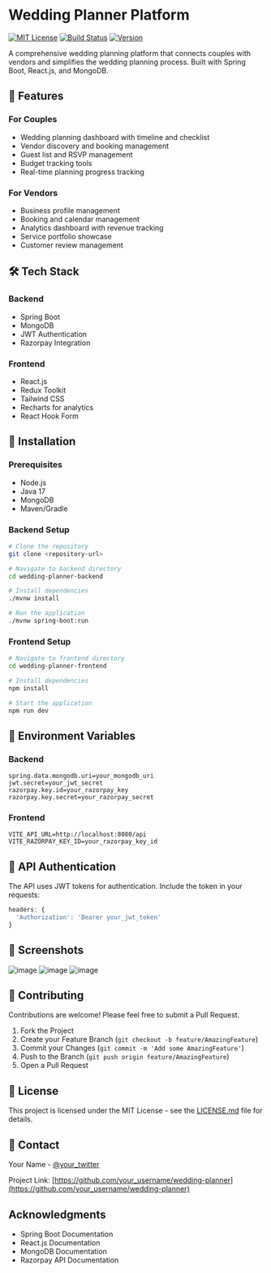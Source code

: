# Wedding Planner Platform

[![MIT License](https://img.shields.io/badge/License-MIT-green.svg)](https://choosealicense.com/licenses/mit/)
[![Build Status](https://img.shields.io/badge/build-passing-brightgreen)]()
[![Version](https://img.shields.io/badge/version-1.0.0-blue)]()

A comprehensive wedding planning platform that connects couples with vendors and simplifies the wedding planning process. Built with Spring Boot, React.js, and MongoDB.

## 🚀 Features

### For Couples

- Wedding planning dashboard with timeline and checklist
- Vendor discovery and booking management
- Guest list and RSVP management
- Budget tracking tools
- Real-time planning progress tracking

### For Vendors

- Business profile management
- Booking and calendar management
- Analytics dashboard with revenue tracking
- Service portfolio showcase
- Customer review management

## 🛠️ Tech Stack

### Backend

- Spring Boot
- MongoDB
- JWT Authentication
- Razorpay Integration

### Frontend

- React.js
- Redux Toolkit
- Tailwind CSS
- Recharts for analytics
- React Hook Form

## 🔧 Installation

### Prerequisites

- Node.js
- Java 17
- MongoDB
- Maven/Gradle

### Backend Setup

```bash
# Clone the repository
git clone <repository-url>

# Navigate to backend directory
cd wedding-planner-backend

# Install dependencies
./mvnw install

# Run the application
./mvnw spring-boot:run
```

### Frontend Setup

```bash
# Navigate to frontend directory
cd wedding-planner-frontend

# Install dependencies
npm install

# Start the application
npm run dev
```

## 📝 Environment Variables

### Backend

```properties
spring.data.mongodb.uri=your_mongodb_uri
jwt.secret=your_jwt_secret
razorpay.key.id=your_razorpay_key
razorpay.key.secret=your_razorpay_secret
```

### Frontend

```env
VITE_API_URL=http://localhost:8080/api
VITE_RAZORPAY_KEY_ID=your_razorpay_key_id
```

## 🔐 API Authentication

The API uses JWT tokens for authentication. Include the token in your requests:

```javascript
headers: {
  'Authorization': 'Bearer your_jwt_token'
}
```

## 📱 Screenshots

![image](https://github.com/user-attachments/assets/4059ce0a-cc7f-4d28-82de-c75424a845b7)
![image](https://github.com/user-attachments/assets/04889bce-38d2-4a0f-9127-42eb6fb9deb2)
![image](https://github.com/user-attachments/assets/2e7c2c72-0aad-4723-aace-2194491cf358)




## 🤝 Contributing

Contributions are welcome! Please feel free to submit a Pull Request.

1. Fork the Project
2. Create your Feature Branch (`git checkout -b feature/AmazingFeature`)
3. Commit your Changes (`git commit -m 'Add some AmazingFeature'`)
4. Push to the Branch (`git push origin feature/AmazingFeature`)
5. Open a Pull Request

## 📄 License

This project is licensed under the MIT License - see the [LICENSE.md](LICENSE.md) file for details.

## 👥 Contact

Your Name - [@your_twitter](https://twitter.com/your_username)

Project Link: [https://github.com/your_username/wedding-planner](https://github.com/your_username/wedding-planner)

## Acknowledgments

* Spring Boot Documentation
* React.js Documentation
* MongoDB Documentation
* Razorpay API Documentation
